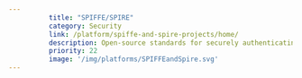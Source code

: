```yaml
---
          title: "SPIFFE/SPIRE"
          category: Security
          link: /platform/spiffe-and-spire-projects/home/
          description: Open-source standards for securely authenticating software services.
          priority: 22
          image: '/img/platforms/SPIFFEandSpire.svg'
---
```

          